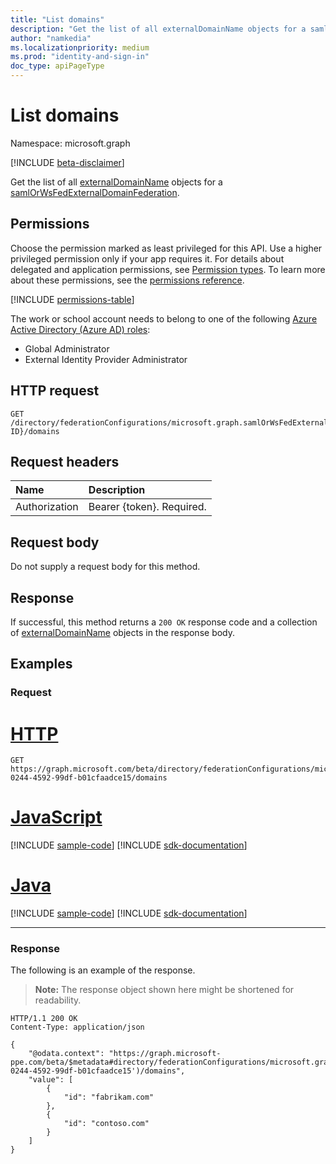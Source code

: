 ```yaml
---
title: "List domains"
description: "Get the list of all externalDomainName objects for a samlOrWsFedExternalDomainFederation."
author: "namkedia"
ms.localizationpriority: medium
ms.prod: "identity-and-sign-in"
doc_type: apiPageType
---
```


# List domains
Namespace: microsoft.graph

[!INCLUDE [beta-disclaimer](../../includes/beta-disclaimer.md)]

Get the list of all [externalDomainName](../resources/externaldomainname.md) objects for a [samlOrWsFedExternalDomainFederation](../resources/samlorwsfedexternaldomainfederation.md).

## Permissions

Choose the permission marked as least privileged for this API. Use a higher privileged permission only if your app requires it. For details about delegated and application permissions, see [Permission types](/graph/permissions-overview#permission-types). To learn more about these permissions, see the [permissions reference](/graph/permissions-reference).

<!-- { "blockType": "permissions", "name": "samlorwsfedexternaldomainfederation_list_domains" } -->
[!INCLUDE [permissions-table](../includes/permissions/samlorwsfedexternaldomainfederation-list-domains-permissions.md)]

The work or school account needs to belong to one of the following [Azure Active Directory (Azure AD) roles](/azure/active-directory/roles/permissions-reference):

* Global Administrator
* External Identity Provider Administrator

## HTTP request

<!-- {
  "blockType": "ignored"
}
-->

``` http
GET /directory/federationConfigurations/microsoft.graph.samlOrWsFedExternalDomainFederation/{samlOrWsFedExternalDomainFederation ID}/domains
```

## Request headers

|Name|Description|
|:---|:---|
|Authorization|Bearer {token}. Required.|

## Request body

Do not supply a request body for this method.

## Response

If successful, this method returns a `200 OK` response code and a collection of [externalDomainName](../resources/externaldomainname.md) objects in the response body.

## Examples

### Request


# [HTTP](#tab/http)
<!-- {
  "blockType": "request",
  "name": "list_externaldomainname"
}
-->

``` http
GET https://graph.microsoft.com/beta/directory/federationConfigurations/microsoft.graph.samlOrWsFedExternalDomainFederation/f1e11a04-0244-4592-99df-b01cfaadce15/domains
```

# [JavaScript](#tab/javascript)
[!INCLUDE [sample-code](../includes/snippets/javascript/list-externaldomainname-javascript-snippets.md)]
[!INCLUDE [sdk-documentation](../includes/snippets/snippets-sdk-documentation-link.md)]

# [Java](#tab/java)
[!INCLUDE [sample-code](../includes/snippets/java/list-externaldomainname-java-snippets.md)]
[!INCLUDE [sdk-documentation](../includes/snippets/snippets-sdk-documentation-link.md)]

---

### Response

The following is an example of the response.
>**Note:** The response object shown here might be shortened for readability.
<!-- {
  "blockType": "response",
  "truncated": true,
  "@odata.type": "Collection(microsoft.graph.externalDomainName)"
}
-->

``` http
HTTP/1.1 200 OK
Content-Type: application/json

{
    "@odata.context": "https://graph.microsoft-ppe.com/beta/$metadata#directory/federationConfigurations/microsoft.graph.samlOrWsFedExternalDomainFederation('f1e11a04-0244-4592-99df-b01cfaadce15')/domains",
    "value": [
        {
            "id": "fabrikam.com"
        },
        {
            "id": "contoso.com"
        }
    ]
}
```

